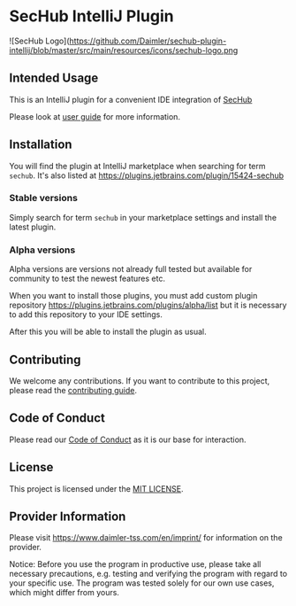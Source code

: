 <!-- SPDX-License-Identifier: MIT -->
# SecHub IntelliJ Plugin
![SecHub Logo](https://github.com/Daimler/sechub-plugin-intellij/blob/master/src/main/resources/icons/sechub-logo.png
## Intended Usage

This is an IntelliJ plugin for a convenient IDE integration of [SecHub](https://github.com/daimler/sechub)  

Please look at [user guide](src/docs/asciidoc/user-guide.adoc) for more information.


## Installation
You will find the plugin at IntelliJ marketplace when searching for term `sechub`.
It's also listed at https://plugins.jetbrains.com/plugin/15424-sechub

### Stable versions
Simply search for term `sechub` in your marketplace settings and install the latest plugin.

### Alpha versions
Alpha versions are versions not already full tested but available for community to test the newest features etc.
 
When you want to install those plugins, you must add custom plugin repository https://plugins.jetbrains.com/plugins/alpha/list but it is
necessary to add this repository to your IDE settings.

After this you will be able to install the plugin as usual.

## Contributing

We welcome any contributions.
If you want to contribute to this project, please read the [contributing guide](CONTRIBUTING.md).

## Code of Conduct

Please read our [Code of Conduct](https://github.com/Daimler/daimler-foss/blob/master/CODE_OF_CONDUCT.md) as it is our base for interaction.

## License

This project is licensed under the [MIT LICENSE](LICENSE).

## Provider Information

Please visit <https://www.daimler-tss.com/en/imprint/> for information on the provider.

Notice: Before you use the program in productive use, please take all necessary precautions,
e.g. testing and verifying the program with regard to your specific use.
The program was tested solely for our own use cases, which might differ from yours.
